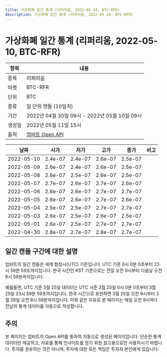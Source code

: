 ```yaml
---
title: 가상화폐 일간 통계 (리퍼리움, 2022-05-10, BTC-RFR)
description: 가상화폐 일간 통계 (리퍼리움, 2022-05-10, BTC-RFR)
---
```



가상화폐 일간 통계 (리퍼리움, 2022-05-10, BTC-RFR)
===

|항목|내용|
|--|--|
|종목|리퍼리움|
|마켓|BTC-RFR|
|단위|BTC|
|종류|일 단위 캔들 (10일치)|
|기간|2022년 04월 30일 09시 - 2022년 05월 10일 09시|
|생성일|2022년 05월 11일 15시|
|출처|[업비트 Open API](https://docs.upbit.com)|


|날짜|시가|저가|고가|종가|비고|
|--|--|--|--|--|--|
|2022-05-10|2.4e-07|2.4e-07|2.6e-07|2.5e-07|    |
|2022-05-09|2.6e-07|2.4e-07|2.6e-07|2.5e-07|    |
|2022-05-08|2.6e-07|2.5e-07|2.6e-07|2.5e-07|    |
|2022-05-07|2.7e-07|2.6e-07|2.7e-07|2.6e-07|    |
|2022-05-06|2.6e-07|2.6e-07|2.7e-07|2.7e-07|    |
|2022-05-05|2.6e-07|2.6e-07|2.7e-07|2.6e-07|    |
|2022-05-04|2.5e-07|2.5e-07|2.7e-07|2.7e-07|    |
|2022-05-03|2.6e-07|2.5e-07|2.6e-07|2.5e-07|    |
|2022-05-01|2.6e-07|2.5e-07|2.7e-07|2.7e-07|    |
|2022-04-30|2.8e-07|2.7e-07|2.8e-07|2.7e-07|    |


일간 캔들 구간에 대한 설명
---


업비트의 일간 캔들은 세계 협정시(UTC) 기준입니다. 
UTC 기준 0시 0분 0초부터 23시 59분 59초까지입니다. 
한국 시간인 KST 기준으로는 전일 오전 9시부터 다음날 오전 8시 59분까지입니다. 


예를들면, UTC 기준 3월 25일 데이터는 UTC 시준 3월 25일 0시 0분 0초부터 3월 25일 23시 59분 59초까지입니다. 
한국 시간으로 표현하면 3월 25일 오전 9시부터 3월 26일 오전 8시 59분까지입니다. 
이와 같은 이유로 본 페이지는 매일 오전 9시마다 전날의 통계 데이터를 자동으로 작성합니다. 


주의
---


본 페이지는 업비트의 Open API를 통하여 자동으로 생성된 페이지입니다. 
단순한 통계 데이터만 제공하고, 자료를 통해 인사이트를 얻기 위한 참고용으로만 사용하시기 바랍니다. 
투자를 권유하는 것은 아니며, 투자에 대한 모든 책임은 투자자 본인에게 있습니다. 
